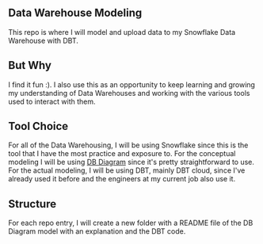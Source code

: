 ## Data Warehouse Modeling
This repo is where I will model and upload data to my Snowflake Data Warehouse with DBT.

## But Why
I find it fun :). I also use this as an opportunity to keep learning and growing my understanding of Data Warehouses and working with the various tools used to interact with them.

## Tool Choice
For all of the Data Warehousing, I will be using Snowflake since this is the tool that I have the most practice and exposure to. For the conceptual modeling I will be using <a href="https://dbdiagram.io/home">DB Diagram</a> since it's pretty straightforward to use. For the actual modeling, I will be using DBT, mainly DBT cloud, since I've already used it before and the engineers at my current job also use it.

## Structure
For each repo entry, I will create a new folder with a README file of the DB Diagram model with an explanation and the DBT code.  
